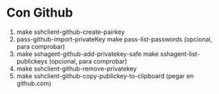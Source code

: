 # Con Github
1. make sshclient-github-create-pairkey
2. pass-github-import-privateKey
make pass-list-passwords (opcional, para comprobar)
3. make sshagent-github-add-privatekey-safe
make sshagent-list-publickeys (opcional, para comprobar)
4. make sshclient-github-remove-privatekey
5. make sshclient-github-copy-publickey-to-clipboard (pegar en github.com)
